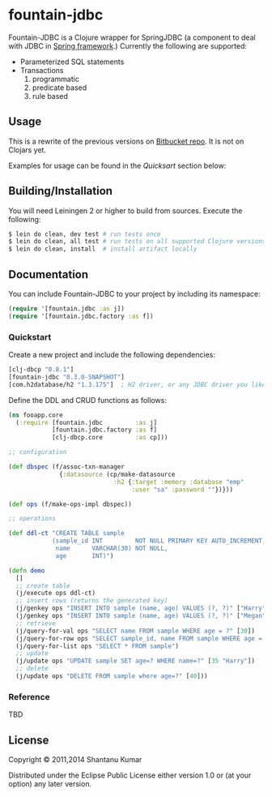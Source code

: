 # fountain-jdbc

Fountain-JDBC is a Clojure wrapper for SpringJDBC (a component to deal with
JDBC in [Spring framework](http://projects.spring.io/spring-framework/).)
Currently the following are supported:

* Parameterized SQL statements
* Transactions
   1. programmatic
   2. predicate based
   3. rule based


## Usage

This is a rewrite of the previous versions on
[Bitbucket repo](https://bitbucket.org/kumarshantanu/fountain-jdbc/overview).
It is not on Clojars yet.

Examples for usage can be found in the _Quicksart_ section below:


## Building/Installation

You will need Leiningen 2 or higher to build from sources. Execute the following:

```bash
$ lein do clean, dev test # run tests once
$ lein do clean, all test # run tests on all supported Clojure versions
$ lein do clean, install  # install artifact locally
```


## Documentation

You can include Fountain-JDBC to your project by including its namespace:

```clojure
(require '[fountain.jdbc :as j])
(require '[fountain.jdbc.factory :as f])
```


### Quickstart

Create a new project and include the following dependencies:


```clojure
[clj-dbcp "0.8.1"]
[fountain-jdbc "0.3.0-SNAPSHOT"]
[com.h2database/h2 "1.3.175"]  ; H2 driver, or any JDBC driver you like
```

Define the DDL and CRUD functions as follows:

```clojure
(ns fooapp.core
  (:require [fountain.jdbc         :as j]
            [fountain.jdbc.factory :as f]
            [clj-dbcp.core         :as cp]))

;; configuration

(def dbspec (f/assoc-txn-manager
              {:datasource (cp/make-datasource
                             :h2 {:target :memory :database "emp"
                                  :user "sa" :password ""})}))

(def ops (f/make-ops-impl dbspec))

;; operations

(def ddl-ct "CREATE TABLE sample
            (sample_id INT         NOT NULL PRIMARY KEY AUTO_INCREMENT,
             name      VARCHAR(30) NOT NULL,
             age       INT)")

(defn demo
  []
  ;; create table
  (j/execute ops ddl-ct)
  ;; insert rows (returns the generated key)
  (j/genkey ops "INSERT INTO sample (name, age) VALUES (?, ?)" ["Harry" 30])
  (j/genkey ops "INSERT INTO sample (name, age) VALUES (?, ?)" ["Megan" 40])
  ;; retrieve
  (j/query-for-val ops "SELECT name FROM sample WHERE age = ?" [30])
  (j/query-for-row ops "SELECT sample_id, name FROM sample WHERE age = ?" [30])
  (j/query-for-list ops "SELECT * FROM sample")
  ;; update
  (j/update ops "UPDATE sample SET age=? WHERE name=?" [35 "Harry"])
  ;; delete
  (j/update ops "DELETE FROM sample where age=?" [40]))
```

### Reference

TBD


## License

Copyright © 2011,2014 Shantanu Kumar

Distributed under the Eclipse Public License either version 1.0 or (at
your option) any later version.
